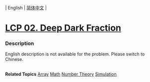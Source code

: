 | English | [简体中文](README.md) |

# [LCP 02. Deep Dark Fraction](https://leetcode.cn/problems/deep-dark-fraction)
 ### Description
<p>English description is not available for the problem. Please switch to Chinese.<br />
&nbsp;</p>

**Related Topics**  [Array](https://leetcode.cn/tag/array) [Math](https://leetcode.cn/tag/math) [Number Theory](https://leetcode.cn/tag/number-theory) [Simulation](https://leetcode.cn/tag/simulation) 